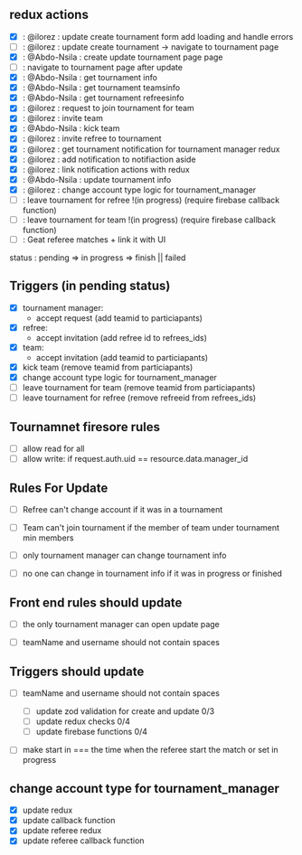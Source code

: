 ## redux actions

- [x] : @ilorez : update create tournament form add loading and handle errors
- [ ] : @ilorez : update create tournament -> navigate to tournament page
- [x] : @Abdo-Nsila : create update tournament page page
- [ ] : navigate to tournament page after update
- [x] : @Abdo-Nsila : get tournament info
- [x] : @Abdo-Nsila : get tournament teamsinfo
- [x] : @Abdo-Nsila : get tournament refreesinfo
- [x] : @ilorez : request to join tournament for team
- [x] : @ilorez : invite team
- [x] : @Abdo-Nsila : kick team
- [x] : @ilorez : invite refree to tournament
- [x] : @ilorez : get tournament notification for tournament manager redux
- [x] : @ilorez : add notification to notifiaction aside
- [x] : @ilorez : link notification actions with redux
- [x] : @Abdo-Nsila : update tournament info
- [x] : @ilorez : change account type logic for tournament_manager
- [ ] : leave tournament for refree !(in progress) (require firebase callback function)
- [ ] : leave tournament for team !(in progress) (require firebase callback function)
- [ ] : Geat referee matches + link it with UI

status : pending => in progress => finish || failed

## Triggers (in pending status)

- [x] tournament manager:
  - accept request (add teamid to particiapants)
- [x] refree:
  - accept invitation (add refree id to refrees_ids)
- [x] team:
  - accept invitation (add teamid to particiapants)
- [x] kick team (remove teamid from particiapants)
- [x]  change account type logic for tournament_manager
- [ ] leave tournament for team (remove teamid from particiapants)
- [ ] leave tournament for refree (remove refreeid from refrees_ids)

## Tournamnet firesore rules
- [ ] allow read for all
- [ ] allow write: if request.auth.uid == resource.data.manager_id

## Rules For Update
- [ ] Refree can't change account if it was in a tournament
- [ ] Team can't join tournament if the member of team under tournament min members
- [ ] only tournament manager can change tournament info
- [ ] no one can change in tournament info if it was in progress or finished


## Front end rules should update
- [ ] the only tournament manager can open update page
- [ ] teamName and username should not contain spaces


## Triggers should update
- [ ] teamName and username should not contain spaces
  - [ ] update zod validation for create and update 0/3
  - [ ] update redux checks 0/4
  - [ ] update firebase functions 0/4
- [ ] make start in === the time when the referee start the match or set in progress


## change account type for tournament_manager
- [x] update redux
- [x] update callback function
- [x] update referee redux
- [x] update referee callback function